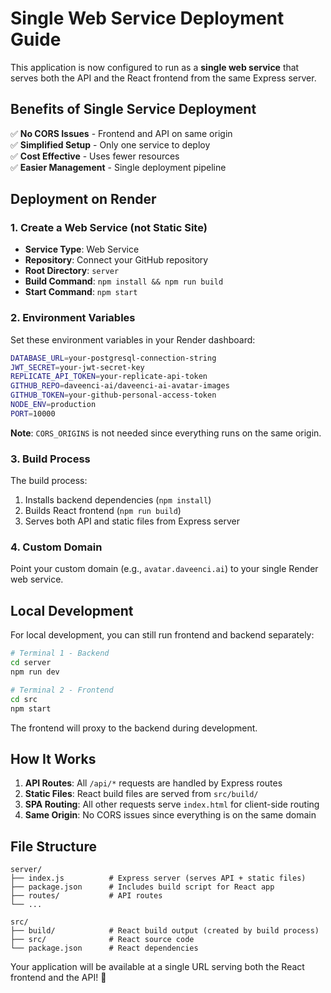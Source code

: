 # Single Web Service Deployment Guide

This application is now configured to run as a **single web service** that serves both the API and the React frontend from the same Express server.

## Benefits of Single Service Deployment

✅ **No CORS Issues** - Frontend and API on same origin  
✅ **Simplified Setup** - Only one service to deploy  
✅ **Cost Effective** - Uses fewer resources  
✅ **Easier Management** - Single deployment pipeline  

## Deployment on Render

### 1. Create a Web Service (not Static Site)

- **Service Type**: Web Service
- **Repository**: Connect your GitHub repository
- **Root Directory**: `server`
- **Build Command**: `npm install && npm run build`
- **Start Command**: `npm start`

### 2. Environment Variables

Set these environment variables in your Render dashboard:

```bash
DATABASE_URL=your-postgresql-connection-string
JWT_SECRET=your-jwt-secret-key
REPLICATE_API_TOKEN=your-replicate-api-token
GITHUB_REPO=daveenci-ai/daveenci-ai-avatar-images
GITHUB_TOKEN=your-github-personal-access-token
NODE_ENV=production
PORT=10000
```

**Note**: `CORS_ORIGINS` is not needed since everything runs on the same origin.

### 3. Build Process

The build process:
1. Installs backend dependencies (`npm install`)
2. Builds React frontend (`npm run build`)
3. Serves both API and static files from Express server

### 4. Custom Domain

Point your custom domain (e.g., `avatar.daveenci.ai`) to your single Render web service.

## Local Development

For local development, you can still run frontend and backend separately:

```bash
# Terminal 1 - Backend
cd server
npm run dev

# Terminal 2 - Frontend  
cd src
npm start
```

The frontend will proxy to the backend during development.

## How It Works

1. **API Routes**: All `/api/*` requests are handled by Express routes
2. **Static Files**: React build files are served from `src/build/`
3. **SPA Routing**: All other requests serve `index.html` for client-side routing
4. **Same Origin**: No CORS issues since everything is on the same domain

## File Structure

```
server/
├── index.js          # Express server (serves API + static files)
├── package.json      # Includes build script for React app
├── routes/           # API routes
└── ...

src/
├── build/            # React build output (created by build process)
├── src/              # React source code
└── package.json      # React dependencies
```

Your application will be available at a single URL serving both the React frontend and the API! 🚀 